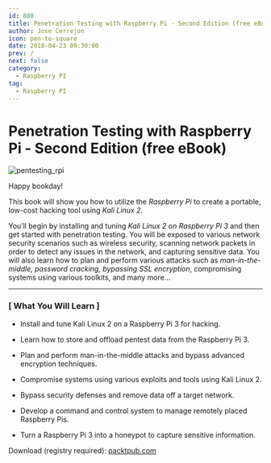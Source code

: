 ```yaml
---
id: 880
title: Penetration Testing with Raspberry Pi - Second Edition (free eBook)
author: Jose Cerrejon
icon: pen-to-square
date: 2018-04-23 09:30:00
prev: /
next: false
category:
  - Raspberry PI
tag:
  - Raspberry PI
---
```


# Penetration Testing with Raspberry Pi - Second Edition (free eBook)

![pentesting_rpi](/images/2018/04/pentesting_rpi.png)

Happy bookday!

This book will show you how to utilize the *Raspberry Pi* to create a portable, low-cost hacking tool using *Kali Linux 2*.

You’ll begin by installing and tuning *Kali Linux 2 on Raspberry Pi 3* and then get started with penetration testing. You will be exposed to various network security scenarios such as wireless security, scanning network packets in order to detect any issues in the network, and capturing sensitive data. You will also learn how to plan and perform various attacks such as *man-in-the-middle, password cracking, bypassing SSL encryption*, compromising systems using various toolkits, and many more...

- - -
###  [ What You Will Learn ]

* Install and tune Kali Linux 2 on a Raspberry Pi 3 for hacking.

* Learn how to store and offload pentest data from the Raspberry Pi 3.

* Plan and perform man-in-the-middle attacks and bypass advanced encryption techniques.

* Compromise systems using various exploits and tools using Kali Linux 2.

* Bypass security defenses and remove data off a target network.

* Develop a command and control system to manage remotely placed Raspberry Pis.

* Turn a Raspberry Pi 3 into a honeypot to capture sensitive information.

Download (registry required): [packtpub.com](https://www.packtpub.com/packt/offers/free-learning)